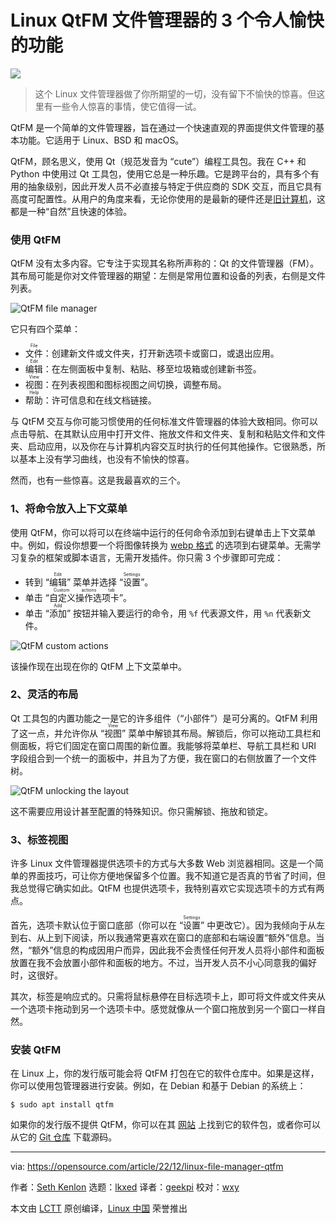 [#]: subject: "3 delightful features of the Linux QtFM file manager"
[#]: via: "https://opensource.com/article/22/12/linux-file-manager-qtfm"
[#]: author: "Seth Kenlon https://opensource.com/users/seth"
[#]: collector: "lkxed"
[#]: translator: "geekpi"
[#]: reviewer: "wxy"
[#]: publisher: "wxy"
[#]: url: "https://linux.cn/article-15404-1.html"

Linux QtFM 文件管理器的 3 个令人愉快的功能
======

![][0]

> 这个 Linux 文件管理器做了你所期望的一切，没有留下不愉快的惊喜。但这里有一些令人惊喜的事情，使它值得一试。

QtFM 是一个简单的文件管理器，旨在通过一个快速直观的界面提供文件管理的基本功能。它适用于 Linux、BSD 和 macOS。

QtFM，顾名思义，使用 Qt（规范发音为 “cute”）编程工具包。我在 C++ 和 Python 中使用过 Qt 工具包，使用它总是一种乐趣。它是跨平台的，具有多个有用的抽象级别，因此开发人员不必直接与特定于供应商的 SDK 交互，而且它具有高度可配置性。从用户的角度来看，无论你使用的是最新的硬件还是[旧计算机][1]，这都是一种“自然”且快速的体验。

### 使用 QtFM

QtFM 没有太多内容。它专注于实现其名称所声称的：Qt 的文件管理器（FM）。其布局可能是你对文件管理器的期望：左侧是常用位置和设备的列表，右侧是文件列表。

![QtFM file manager][2]

它只有四个菜单：

- <ruby>文件<rt>File</rt></ruby>：创建新文件或文件夹，打开新选项卡或窗口，或退出应用。
- <ruby>编辑<rt>Edit</rt></ruby>：在左侧面板中复制、粘贴、移至垃圾箱或创建新书签。
- <ruby>视图<rt>View</rt></ruby>：在列表视图和图标视图之间切换，调整布局。
- <ruby>帮助<rt>Help</rt></ruby>：许可信息和在线文档链接。

与 QtFM 交互与你可能习惯使用的任何标准文件管理器的体验大致相同。你可以点击导航、在其默认应用中打开文件、拖放文件和文件夹、复制和粘贴文件和文件夹、启动应用，以及你在与计算机内容交互时执行的任何其他操作。它很熟悉，所以基本上没有学习曲线，也没有不愉快的惊喜。

然而，也有一些惊喜。这是我最喜欢的三个。

### 1、将命令放入上下文菜单

使用 QtFM，你可以将可以在终端中运行的任何命令添加到右键单击上下文菜单中。例如，假设你想要一个将图像转换为 [webp 格式][3] 的选项到右键菜单。无需学习复杂的框架或脚本语言，无需开发插件。你只需 3 个步骤即可完成：

- 转到 “<ruby>编辑<rt>Edit</rt></ruby>” 菜单并选择 “<ruby>设置<rt>Settings</rt></ruby>”。
- 单击 “<ruby>自定义操作选项卡<rt>Custom actions tab</rt></ruby>”。
- 单击 “<ruby>添加<rt>Add</rt></ruby>” 按钮并输入要运行的命令，用 `%f` 代表源文件，用 `%n` 代表新文件。

![QtFM custom actions][4]

该操作现在出现在你的 QtFM 上下文菜单中。

### 2、灵活的布局

Qt 工具包的内置功能之一是它的许多组件（“小部件”）是可分离的。QtFM 利用了这一点，并允许你从 “<ruby>视图<rt>View</rt></ruby>” 菜单中解锁其布局。解锁后，你可以拖动工具栏和侧面板，将它们固定在窗口周围的新位置。我能够将菜单栏、导航工具栏和 URI 字段组合到一个统一的面板中，并且为了方便，我在窗口的右侧放置了一个文件树。

![QtFM unlocking the layout][5]

这不需要应用设计甚至配置的特殊知识。你只需解锁、拖放和锁定。

### 3、标签视图

许多 Linux 文件管理器提供选项卡的方式与大多数 Web 浏览器相同。这是一个简单的界面技巧，可让你方便地保留多个位置。我不知道它是否真的节省了时间，但我总觉得它确实如此。QtFM 也提供选项卡，我特别喜欢它实现选项卡的方式有两点。

首先，选项卡默认位于窗口底部（你可以在 “<ruby>设置<rt>Settings</rt></ruby>” 中更改它）。因为我倾向于从左到右、从上到下阅读，所以我通常更喜欢在窗口的底部和右端设置“额外”信息。当然，“额外”信息的构成因用户而异，因此我不会责怪任何开发人员将小部件和面板放置在我不会放置小部件和面板的地方。不过，当开发人员不小心同意我的偏好时，这很好。

其次，标签是响应式的。只需将鼠标悬停在目标选项卡上，即可将文件或文件夹从一个选项卡拖动到另一个选项卡中。感觉就像从一个窗口拖放到另一个窗口一样自然。

### 安装 QtFM

在 Linux 上，你的发行版可能会将 QtFM 打包在它的软件仓库中。如果是这样，你可以使用包管理器进行安装。例如，在 Debian 和基于 Debian 的系统上：

```
$ sudo apt install qtfm
```

如果你的发行版不提供 QtFM，你可以在其 [网站][6] 上找到它的软件包，或者你可以从它的 [Git 仓库][7] 下载源码。

---

via: https://opensource.com/article/22/12/linux-file-manager-qtfm

作者：[Seth Kenlon][a]
选题：[lkxed][b]
译者：[geekpi](https://github.com/geekpi)
校对：[wxy](https://github.com/wxy)

本文由 [LCTT](https://github.com/LCTT/TranslateProject) 原创编译，[Linux 中国](https://linux.cn/) 荣誉推出

[a]: https://opensource.com/users/seth
[b]: https://github.com/lkxed
[1]: https://opensource.com/article/22/10/obsolete-computer-linux-opportunity
[2]: https://opensource.com/sites/default/files/2022-12/qtfm.webp
[3]: https://opensource.com/article/20/4/webp-image-compression
[4]: https://opensource.com/sites/default/files/2022-12/qtfm-custom-action.webp
[5]: https://opensource.com/sites/default/files/2022-12/qtfm-layout-unlock.webp
[6]: https://qtfm.eu/
[7]: https://github.com/rodlie/qtfm/
[0]: https://img.linux.net.cn/data/attachment/album/202301/02/170250zuwyuzzr9o3myl3l.jpg